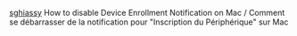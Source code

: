 
[sghiassy](https://gist.github.com/sghiassy/a3927405cf4ffe81242f4ecb01c382ac)
How to disable Device Enrollment Notification on Mac / Comment se débarrasser de la notification pour "Inscription du Périphérique" sur Mac

